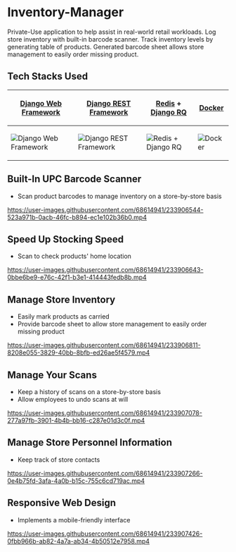 # Inventory-Manager
Private-Use application to help assist in real-world retail workloads. Log store inventory with built-in barcode scanner. Track inventory levels by generating table of products. Generated barcode sheet allows store management to easily order missing product.

## Tech Stacks Used
| <p><a href="https://www.djangoproject.com/">Django Web Framework</a></p> | <p><a href="https://www.django-rest-framework.org/">Django REST Framework</a></p> | <p><a href="https://redis.io/">Redis</a> + <a href="https://python-rq.org/">Django RQ</a></p> | <p><a href="https://www.docker.com/">Docker</a></p> |
| --------------------------------------------------------------------- | --------------------------------------------------------------------------------- | --------------------------------------------------------------------------------- |--------------------------------------------------------------------------------- |
| <p><img alt="Django Web Framework" src="https://user-images.githubusercontent.com/68614941/224603539-066e79d0-32a0-466f-bbe0-42de25b01612.png" /></p>    | <p><img alt="Django REST Framework" src="https://user-images.githubusercontent.com/68614941/224606212-106bfd6a-49eb-491a-9c6c-0ec7a814aea4.png" /></p> | <p><img alt="Redis + Django RQ" src="https://user-images.githubusercontent.com/68614941/224603543-ac2707c1-d572-4f3e-848e-444f99991004.png" /></p>  | <p><img alt="Docker" src="https://user-images.githubusercontent.com/68614941/224604127-6309ad96-6f12-4e07-8849-4cac735c05d6.png" /></p>


## Built-In UPC Barcode Scanner
* Scan product barcodes to manage inventory on a store-by-store basis

https://user-images.githubusercontent.com/68614941/233906544-523a971b-0acb-46fc-b894-ec1e102b36b0.mp4


## Speed Up Stocking Speed
* Scan to check products' home location

https://user-images.githubusercontent.com/68614941/233906643-0bbe6be9-e76c-42f1-b3e1-414443fedb8b.mp4


## Manage Store Inventory
* Easily mark products as carried
* Provide barcode sheet to allow store management to easily order missing product

https://user-images.githubusercontent.com/68614941/233906811-8208e055-3829-40bb-8bfb-ed26ae5f4579.mp4


## Manage Your Scans
* Keep a history of scans on a store-by-store basis
* Allow employees to undo scans at will

https://user-images.githubusercontent.com/68614941/233907078-277a97fb-3901-4b4b-bb16-c287e01d3c0f.mp4


## Manage Store Personnel Information
* Keep track of store contacts

https://user-images.githubusercontent.com/68614941/233907266-0e4b75fd-3afa-4a0b-b15c-755c6cd719ac.mp4


## Responsive Web Design
* Implements a mobile-friendly interface

https://user-images.githubusercontent.com/68614941/233907426-0fbb966b-ab82-4a7a-ab34-4b50512e7958.mp4
